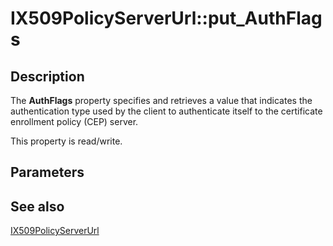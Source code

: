 # IX509PolicyServerUrl::put_AuthFlags

## Description

The **AuthFlags** property specifies and retrieves a value that indicates the authentication type used by the client to authenticate itself to the certificate enrollment policy (CEP) server.

This property is read/write.

## Parameters

## See also

[IX509PolicyServerUrl](https://learn.microsoft.com/windows/desktop/api/certenroll/nn-certenroll-ix509policyserverurl)